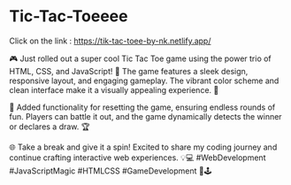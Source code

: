 # Tic-Tac-Toeeee
Click on the link : https://tik-tac-toee-by-nk.netlify.app/

🎮 Just rolled out a super cool Tic Tac Toe game using the power trio of HTML, CSS, and JavaScript! 🚀 The game features a sleek design, responsive layout, and engaging gameplay. The vibrant color scheme and clean interface make it a visually appealing experience. 🎨

🔄 Added functionality for resetting the game, ensuring endless rounds of fun. Players can battle it out, and the game dynamically detects the winner or declares a draw. 🏆

🌐 Take a break and give it a spin! Excited to share my coding journey and continue crafting interactive web experiences. 💡💻 #WebDevelopment #JavaScriptMagic #HTMLCSS #GameDevelopment 🚀🕹️
